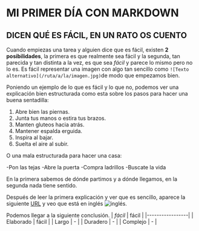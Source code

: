 # MI PRIMER DÍA CON MARKDOWN
## DICEN QUÉ ES FÁCIL, EN UN RATO OS CUENTO


Cuando empiezas una tarea y alguien dice que es fácil, existen **2 posibilidades**, la primera es que realmente sea fácil y la segunda, tan  parecida y tan distinta a la vez, es que sea *fácil* y parece lo mismo pero no lo es. Es fácil representar una imagen con algo tan sencillo como `![Texto alternativo](/ruta/a/la/imagen.jpg)`de modo que empezamos bien. 


Poniendo un ejemplo de lo que es fácil y lo que no, podemos ver una explicación bien estructurada como esta sobre los pasos para hacer una buena sentadilla:

1. Abre bien las piernas. 
2. Junta tus manos o estira tus brazos.
3. Manten gluteos hacia atrás.
4. Mantener espalda erguida.
5. Inspira al bajar.
6. Suelta el aire al subir.


O una mala estructurada para hacer una casa:

-Pon las tejas
-Abre la puerta
-Compra ladrillos
-Buscate la vida

En la primera sabemos de dónde partimos y a dónde llegamos, en la segunda nada tiene sentido. 

Después de leer la primera explicación y ver que es sencillo, aparece la siguiente [URL](https://www.markdownguide.org/cheat-sheet/) y veo que está en inglés ![inglés](https://img.freepik.com/vector-premium/cara-triste-ceno-fruncido-tamano-grande-emoji-amarillo-sonrisa_599062-5954.jpg).

Podemos llegar a la siguiente conclusión.
| *fácil* | fácil |
|-----------------|
| Elaborado | fácil |
| Largo | - |
| Duradero | - |
| Complejo | - |


